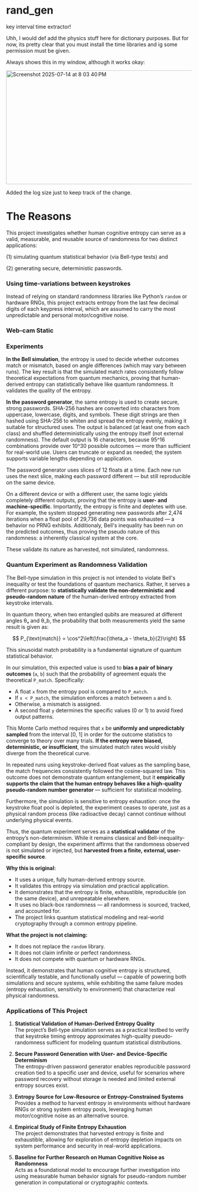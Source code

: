 # rand_gen
key interval time extractor!

Uhh, I would def add the physics stuff here for dictionary purposes.
But for now, its pretty clear that you must install the time libraries and ig some permission must be given. 

Always shows this in my window, although it works okay:


<img width="563" height="308" alt="Screenshot 2025-07-14 at 8 03 40 PM" src="https://github.com/user-attachments/assets/26a8f3f7-c6ad-487e-b705-4b406ad30b6c" />

Added the log size just to keep track of the change. 




# The Reasons
This project investigates whether human cognitive entropy can serve as a valid, measurable, and reusable source of randomness for two distinct applications: 

(1) simulating quantum statistical behavior (via Bell-type tests) and 

(2) generating secure, deterministic passwords.

### Using time-variations between keystrokes

Instead of relying on standard randomness libraries like Python’s `random` or hardware RNGs, this project extracts entropy from the last few decimal digits of each keypress interval, which are assumed to carry the most unpredictable and personal motor/cognitive noise. 

### Web-cam Static

### Experiments
**In the Bell simulation**, the entropy is used to decide whether outcomes match or mismatch, based on angle differences (which may vary between runs). The key result is that the simulated match rates consistently follow theoretical expectations from quantum mechanics, proving that human-derived entropy can statistically behave like quantum randomness. It validates the quality of the entropy.

**In the password generator**, the same entropy is used to create secure, strong passwords. SHA-256 hashes are converted into characters from uppercase, lowercase, digits, and symbols. These digit strings are then hashed using SHA-256 to whiten and spread the entropy evenly, making it suitable for structured uses. The output is balanced (at least one from each class) and shuffled deterministically using the entropy itself (not external randomness). The default output is 16 characters, because 95^16 combinations provide over 10^30 possible outcomes — more than sufficient for real-world use. Users can truncate or expand as needed; the system supports variable lengths depending on application.

The password generator uses slices of 12 floats at a time. Each new run uses the next slice, making each password different — but still reproducible on the same device. 

On a different device or with a different user, the same logic yields completely different outputs, proving that the entropy is **user- and machine-specific**. Importantly, the entropy is finite and depletes with use. For example, the system stopped generating new passwords after 2,474 iterations when a float pool of 29,736 data points was exhausted — a behavior no PRNG exhibits. Additionaly, Bell's inequality has been run on the predicted outcomes, thus proving the pseudo nature of this randomness: a inherently classical system at the core.


These validate its nature as harvested, not simulated, randomness.

### Quantum Experiment as Randomness Validation

The Bell-type simulation in this project is not intended to violate Bell's inequality or test the foundations of quantum mechanics. Rather, it serves a different purpose: to **statistically validate the non-deterministic and pseudo-random nature** of the human-derived entropy extracted from keystroke intervals.

In quantum theory, when two entangled qubits are measured at different angles θₐ and θ_b, the probability that both measurements yield the same result is given as:

$$
P_{\text{match}} = \cos^2\left(\frac{\theta_a - \theta_b}{2}\right)
$$

This sinusoidal match probability is a fundamental signature of quantum statistical behavior.

In our simulation, this expected value is used to **bias a pair of binary outcomes** (`a`, `b`) such that the probability of agreement equals the theoretical `P_match`. Specifically:
- A float `x` from the entropy pool is compared to `P_match`.
- If `x < P_match`, the simulation enforces a match between `a` and `b`.
- Otherwise, a mismatch is assigned.
- A second float `y` determines the specific values (0 or 1) to avoid fixed output patterns.

This Monte Carlo method requires that `x` be **uniformly and unpredictably sampled** from the interval [0, 1] in order for the outcome statistics to converge to theory over many trials. **If the entropy were biased, deterministic, or insufficient**, the simulated match rates would visibly diverge from the theoretical curve.

In repeated runs using keystroke-derived float values as the sampling base, the match frequencies consistently followed the cosine-squared law. This outcome does not demonstrate quantum entanglement, but it **empirically supports the claim that the human entropy behaves like a high-quality pseudo-random number generator** — sufficient for statistical modeling.

Furthermore, the simulation is sensitive to entropy exhaustion: once the keystroke float pool is depleted, the experiment ceases to operate, just as a physical random process (like radioactive decay) cannot continue without underlying physical events.

Thus, the quantum experiment serves as a **statistical validator** of the entropy’s non-determinism. While it remains classical and Bell-inequality-compliant by design, the experiment affirms that the randomness observed is not simulated or injected, but **harvested from a finite, external, user-specific source**.

**Why this is original:**

* It uses a unique, fully human-derived entropy source.
* It validates this entropy via simulation *and* practical application.
* It demonstrates that the entropy is finite, exhaustible, reproducible (on the same device), and unrepeatable elsewhere.
* It uses no black-box randomness — all randomness is sourced, tracked, and accounted for.
* The project links quantum statistical modeling and real-world cryptography through a common entropy pipeline.

**What the project is not claiming:**

* It does not replace the `random` library.
* It does not claim infinite or perfect randomness.
* It does not compete with quantum or hardware RNGs.

Instead, it demonstrates that human cognitive entropy is structured, scientifically testable, and functionally useful — capable of powering both simulations and secure systems, while exhibiting the same failure modes (entropy exhaustion, sensitivity to environment) that characterize real physical randomness.

### Applications of This Project

1. **Statistical Validation of Human-Derived Entropy Quality**  
   The project’s Bell-type simulation serves as a practical testbed to verify that keystroke timing entropy approximates high-quality pseudo-randomness sufficient for modeling quantum statistical distributions.

2. **Secure Password Generation with User- and Device-Specific Determinism**  
   The entropy-driven password generator enables reproducible password creation tied to a specific user and device, useful for scenarios where password recovery without storage is needed and limited external entropy sources exist.

3. **Entropy Source for Low-Resource or Entropy-Constrained Systems**  
   Provides a method to harvest entropy in environments without hardware RNGs or strong system entropy pools, leveraging human motor/cognitive noise as an alternative source.

4. **Empirical Study of Finite Entropy Exhaustion**  
   The project demonstrates that harvested entropy is finite and exhaustible, allowing for exploration of entropy depletion impacts on system performance and security in real-world applications.

5. **Baseline for Further Research on Human Cognitive Noise as Randomness**  
   Acts as a foundational model to encourage further investigation into using measurable human behavior signals for pseudo-random number generation in computational or cryptographic contexts.
